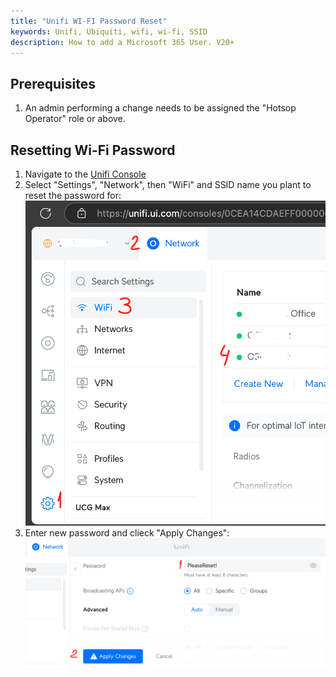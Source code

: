 ```yaml
---
title: "Unifi WI-FI Password Reset"
keywords: Unifi, Ubiquiti, wifi, wi-fi, SSID
description: How to add a Microsoft 365 User. V20+
---
```


## Prerequisites

1. An admin performing a change needs to be assigned the "Hotsop Operator" role or above. 

## Resetting Wi-Fi Password

1.  Navigate to the [Unifi Console](https://unifi.ui.com)
2. Select "Settings", "Network", then "WiFi" and SSID name you plant to reset the password for: ![select SSID](images/Unifi_WiFi_01.png)
3.  Enter new password and clieck "Apply Changes": ![reset password](images/Unifi_WiFi_02.png)
